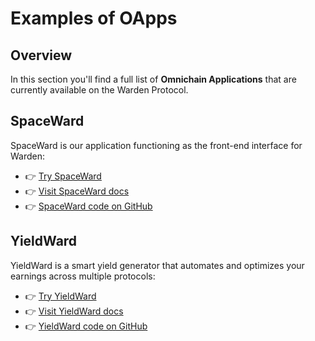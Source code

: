 ﻿---
sidebar_position: 4
---

# Examples of OApps

## Overview

In this section you'll find a full list of **Omnichain Applications** that are currently available on the Warden Protocol.

## SpaceWard

SpaceWard is our application functioning as the front-end interface for Warden:

- 👉 [Try SpaceWard](https://spaceward.chiado.wardenprotocol.org)
- 👉 [Visit SpaceWard docs](https://help.wardenprotocol.org)
- 👉 [SpaceWard code on GitHub](https://github.com/warden-protocol/wardenprotocol/tree/main/spaceward)

## YieldWard

YieldWard is a smart yield generator that automates and optimizes your earnings across multiple protocols:

- 👉 [Try YieldWard](https://yieldward.com)
- 👉 [Visit YieldWard docs](https://docs.yieldward.com)
- 👉 [YieldWard code on GitHub](https://github.com/eq-lab/warden-yield)